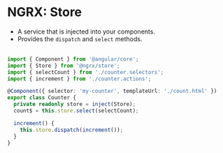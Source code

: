 <!-- .slide: class="with-code inconsolata" -->

# NGRX: Store

- A service that is injected into your components.
- Provides the `dispatch` and `select` methods.<br/><br/>

```typescript
import { Component } from '@angular/core';
import { Store } from '@ngrx/store';
import { selectCount } from './counter.selectors';
import { increment } from './counter.actions';

@Component({ selector: 'my-counter', templateUrl: './count.html' })
export class Counter {
  private readonly store = inject(Store);
  count$ = this.store.select(selectCount);

  increment() {
    this.store.dispatch(increment());
  }
}
```

<!-- .element: class="medium-code" -->

